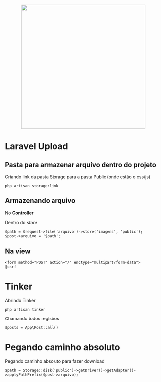 <p align="center"><img src="https://res.cloudinary.com/dtfbvvkyp/image/upload/v1566331377/laravel-logolockup-cmyk-red.svg" width="400"></p>

# Laravel Upload

## Pasta para armazenar arquivo dentro do projeto

Criando link da pasta Storage para a pasta Public (onde estão o css/js)

```
php artisan storage:link
```

## Armazenando arquivo

No **Controller**

Dentro do *store*
```
$path = $request->file('arquivo')->store('imagens', 'public');
$post->arquivo = '$path';
```

## Na **view**

```
<form method="POST" action="/" enctype="multipart/form-data">
@csrf
```

# Tinker

Abrindo Tinker
```
php artisan tinker
```

Chamando todos registros

```
$posts = App\Post::all()
```

# Pegando caminho absoluto

Pegando caminho absoluto para fazer download

```
$path = Storage::disk('public')->getDriver()->getAdapter()->applyPathPrefix($post->arquivo);
```